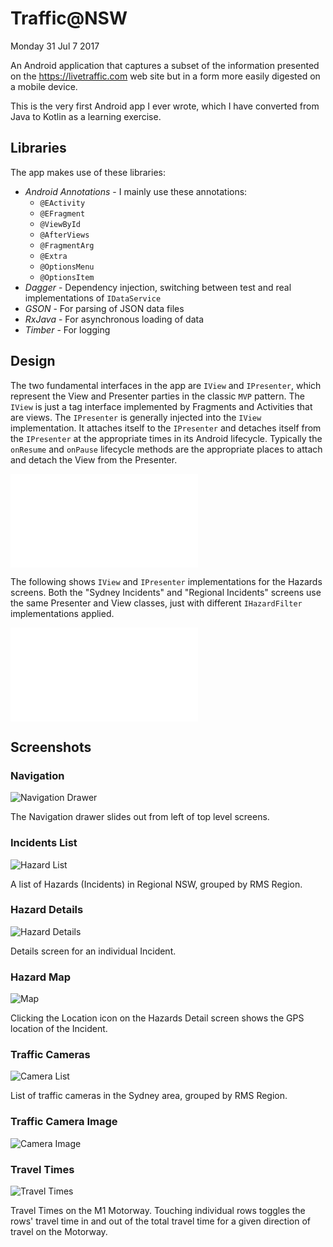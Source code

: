 # Traffic@NSW

Monday 31 Jul 7 2017

An Android application that captures a subset of the information presented on the 
https://livetraffic.com web site but in a form more easily digested on a mobile device.

This is the very first Android app I ever wrote, which I have converted from Java to Kotlin 
as a learning exercise.

## Libraries
The app makes use of these libraries:

* *Android Annotations* - I mainly use these annotations:
  * `@EActivity`
  * `@EFragment` 
  * `@ViewById` 
  * `@AfterViews` 
  * `@FragmentArg`
  * `@Extra` 
  * `@OptionsMenu`
  * `@OptionsItem`
* *Dagger* - Dependency injection, switching between test and real implementations of `IDataService`
* *GSON* - For parsing of JSON data files
* *RxJava* - For asynchronous loading of data
* *Timber* - For logging

## Design

The two fundamental interfaces in the app are `IView` and `IPresenter`, which represent the
View and Presenter parties in the classic `MVP` pattern. The `IView` is just a tag interface
implemented by Fragments and Activities that are views. The `IPresenter` is generally injected
into the `IView` implementation. It attaches itself to the `IPresenter` and detaches itself
from the `IPresenter` at the appropriate times in its Android lifecycle. Typically the `onResume`
and `onPause` lifecycle methods are the appropriate places to attach and detach the View
from the Presenter.

![IView and IPresenter](/doc/uml/uml_view_presenter_interfaces.pdf)

The following shows `IView` and `IPresenter` implementations for the Hazards screens. Both the
"Sydney Incidents" and  "Regional Incidents" screens use the same Presenter and View classes, just
with different `IHazardFilter` implementations applied.

![Hazards View and Presenter](/doc/uml/uml_hazards_vp.pdf)

## Screenshots

### Navigation

![Navigation Drawer](/doc/screenshot/screenshot_navigation.png)

The Navigation drawer slides out from left of top level screens.
  
### Incidents List

![Hazard List](/doc/screenshot/screenshot_hazard_list.png)  

A list of Hazards (Incidents) in Regional NSW, grouped by RMS Region.

### Hazard Details

![Hazard Details](/doc/screenshot/screenshot_hazard_details.png)

Details screen for an individual Incident.

### Hazard Map

![Map](/doc/screenshot/screenshot_map.png)

Clicking the Location icon on the Hazards Detail screen shows the GPS
location of the Incident.
  
### Traffic Cameras

![Camera List](/doc/screenshot/screenshot_cameras.png) 

List of traffic cameras in the Sydney area, grouped by RMS Region.

### Traffic Camera Image

![Camera Image](/doc/screenshot/screenshot_camera_image.png)
 
### Travel Times 

![Travel Times](/doc/screenshot/screenshot_travel_times.png) 

Travel Times on the M1 Motorway. Touching individual rows toggles the rows'
travel time in and out of the total travel time for a given direction of travel
on the Motorway.
